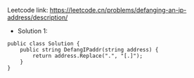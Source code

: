 Leetcode link: https://leetcode.cn/problems/defanging-an-ip-address/description/ 

- Solution 1:
```
public class Solution {
    public string DefangIPaddr(string address) {
        return address.Replace(".", "[.]");
    }
}
```

